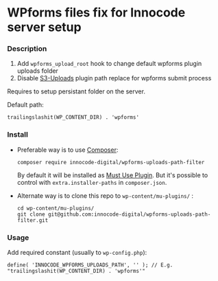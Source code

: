 # WPforms files fix for Innocode server setup 

### Description

1. Add `wpforms_upload_root` hook to change default wpforms plugin uploads folder 
2. Disable [S3-Uploads](https://github.com/humanmade/S3-Uploads) plugin path replace for wpforms submit process

Requires to setup persistant folder on the server.


Default path:
```
trailingslashit(WP_CONTENT_DIR) . 'wpforms'
```

### Install

- Preferable way is to use [Composer](https://getcomposer.org/):

    ````
    composer require innocode-digital/wpforms-uploads-path-filter
    ````

    By default it will be installed as [Must Use Plugin](https://codex.wordpress.org/Must_Use_Plugins).
    But it's possible to control with `extra.installer-paths` in `composer.json`.

- Alternate way is to clone this repo to `wp-content/mu-plugins/` :

    ````
    cd wp-content/mu-plugins/
    git clone git@github.com:innocode-digital/wpforms-uploads-path-filter.git
    ````

### Usage

Add required constant (usually to `wp-config.php`):

````
define( 'INNOCODE_WPFORMS_UPLOADS_PATH', '' ); // E.g. "trailingslashit(WP_CONTENT_DIR) . 'wpforms'"
````

